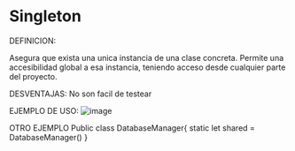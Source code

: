 # Singleton

DEFINICION:

Asegura que exista una unica instancia de una clase concreta. 
Permite una accesibilidad global a esa instancia, teniendo acceso desde cualquier parte del proyecto.

DESVENTAJAS:
No son facil de testear

EJEMPLO DE USO:
![image](https://user-images.githubusercontent.com/19937843/114795534-2997bd00-9d65-11eb-8707-cf864f62c9c4.png)

OTRO EJEMPLO
Public class DatabaseManager{
    static let shared = DatabaseManager()
}
